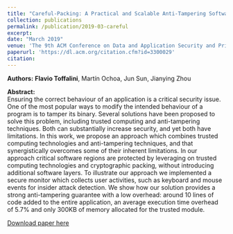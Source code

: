 ```yaml
---
title: "Careful-Packing: A Practical and Scalable Anti-Tampering Software Protection enforced by Trusted Computing"
collection: publications
permalink: /publication/2019-03-careful
excerpt:
date: "March 2019"
venue: 'The 9th ACM Conference on Data and Application Security and Privacy'
paperurl: 'https://dl.acm.org/citation.cfm?id=3300029'
citation:
---
```


**Authors:** **Flavio Toffalini**, Mart&iacute;n Ochoa, Jun Sun, Jianying Zhou

**Abstract:**  
Ensuring the correct behaviour of an application is a critical security issue. One of the most popular ways to modify the intended behaviour of a program is to tamper its binary. Several solutions have been proposed to solve this problem, including trusted computing and anti-tampering techniques. Both can substantially increase security, and yet both have limitations. In this work, we propose an approach which combines trusted computing technologies and anti-tampering techniques, and that synergistically overcomes some of their inherent limitations. In our approach critical software regions are protected by leveraging on trusted computing technologies and cryptographic packing, without introducing additional software layers. To illustrate our approach we implemented a secure monitor which collects user activities, such as keyboard and mouse events for insider attack detection. We show how our solution provides a strong anti-tampering guarantee with a low overhead: around 10 lines of code added to the entire application, an average execution time overhead of 5.7% and only 300KB of memory allocated for the trusted module.

[Download paper here](https://dl.acm.org/citation.cfm?id=3300029)
